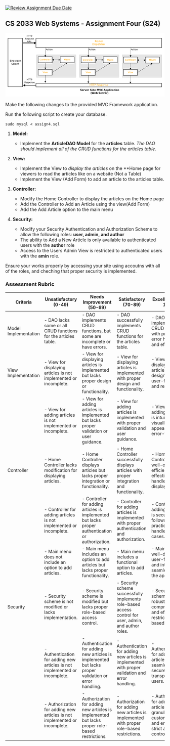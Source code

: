 [![Review Assignment Due Date](https://classroom.github.com/assets/deadline-readme-button-24ddc0f5d75046c5622901739e7c5dd533143b0c8e959d652212380cedb1ea36.svg)](https://classroom.github.com/a/v_D1I1ra)
## CS 2033 Web Systems - Assignment Four (S24)

![mvc diagram](./images/mvcframework.png)

Make the following changes to the provided MVC Framework application.

Run the following script to create your database.
```
sudo mysql < assign4.sql
```

1. **Model:**
   - Implement the **ArticleDAO Model** for the **articles** table. *The DAO should implement all of the CRUD functions for the articles table.*

2. **View:**
   - Implement the View to *display the articles* on the **Home page for viewers to read the articles like on a website (Not a Table)
   - Implement the View (Add Form) to add an article to the articles table.
   
3. **Controller:**
   - Modify the Home Controller to display the articles on the Home page
   - Add the Controller to Add an Article using the view(Add Form)
   - Add the Add Article option to the main menu
   
4. **Security:**
   - Modify your Security Authentication and Authorization Scheme to allow the following roles: **user, admin, and author**
   - The ability to Add a New Article is only available to authenticated users with the **author** role
   - Access to the Users Admin View is restricted to authenticated users with the **amin** role.

Ensure your works properly by accessing your site using accoutns with all of the roles, and cheching that proper security is implemented.

### Assessment Rubric

| Criteria            | Unsatisfactory (0-49) | Needs Improvement (50-69) | Satisfactory (70-89) | Excellent (90-100) |
|---------------------|------------------------|---------------------------|-----------------------|---------------------|
| Model Implementation| - DAO lacks some or all CRUD functions for the articles table. | - DAO implements CRUD functions, but some are incomplete or have errors. | - DAO successfully implements CRUD functions for the articles table. | - DAO implements CRUD functions with proper error handling and efficiency. |
| View Implementation | - View for displaying articles is not implemented or incomplete. | - View for displaying articles is implemented but lacks proper design or functionality. | - View for displaying articles is implemented with proper design and functionality. | - View for displaying articles is well-designed, user-friendly, and responsive. |
|                     | - View for adding articles is not implemented or incomplete. | - View for adding articles is implemented but lacks proper validation or user guidance. | - View for adding articles is implemented with proper validation and user guidance. | - View for adding articles is intuitive, visually appealing, and error-free. |
| Controller          | - Home Controller lacks modification for displaying articles. | - Home Controller displays articles but lacks proper integration or functionality. | - Home Controller successfully displays articles with proper integration and functionality. | - Home Controller is well-organized, efficient, and effectively handles article display. |
|                     | - Controller for adding articles is not implemented or incomplete. | - Controller for adding articles is implemented but lacks proper authentication or authorization. | - Controller for adding articles is implemented with proper authentication and authorization. | - Controller for adding articles is secure, follows best practices, and handles edge cases. |
|                     | - Main menu does not include an option to add articles. | - Main menu includes an option to add articles but lacks proper functionality. | - Main menu includes a functional option to add articles. | - Main menu is well-designed, user-friendly, and integrates seamlessly with the application. |
| Security            | - Security scheme is not modified or lacks implementation. | - Security scheme is modified but lacks proper role-based access control. | - Security scheme successfully implements role-based access control for user, admin, and author roles. | - Security scheme is robust, comprehensive, and effectively restricts access based on roles. |
|                     | - Authentication for adding new articles is not implemented or incomplete. | - Authentication for adding new articles is implemented but lacks proper validation or error handling. | - Authentication for adding new articles is implemented with proper validation and error handling. | - Authentication for adding new articles is seamless, secure, and transparent to users. |
|                     | - Authorization for adding new articles is not implemented or incomplete. | - Authorization for adding new articles is implemented but lacks proper role-based restrictions. | - Authorization for adding new articles is implemented with proper role-based restrictions. | - Authorization for adding new articles is granular, customizable, and enforces strict access control. |
